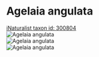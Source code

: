 
Agelaia angulata
================
  
[iNaturalist taxon id: 300804](https://www.inaturalist.org/taxa/300804)  
![Agelaia angulata](https://inaturalist-open-data.s3.amazonaws.com/photos/217365087/medium.jpeg)  
![Agelaia angulata](https://inaturalist-open-data.s3.amazonaws.com/photos/217365104/medium.jpeg)  
![Agelaia angulata](https://inaturalist-open-data.s3.amazonaws.com/photos/217365121/medium.jpeg)